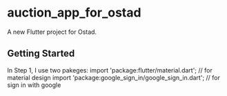 # auction_app_for_ostad

A new Flutter project for Ostad.

## Getting Started

In Step 1, I use two pakeges:
import 'package:flutter/material.dart'; // for material design
import 'package:google_sign_in/google_sign_in.dart'; // for sign in with google

